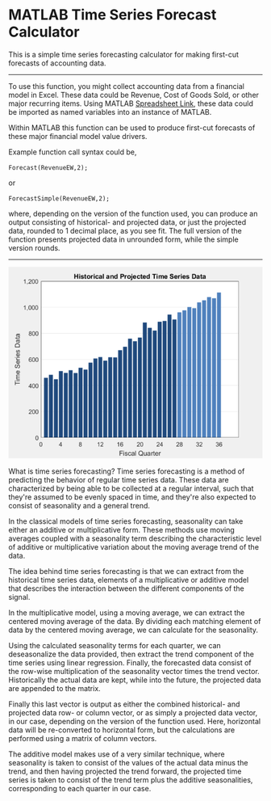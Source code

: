 # MATLAB Time Series Forecast Calculator
This is a simple time series forecasting calculator for making first-cut forecasts of accounting data.

-----------------------------------------------------------------------------------------------------------------
To use this function, you might collect accounting data from a financial model in Excel. These data could be Revenue,
Cost of Goods Sold, or other major recurring items. Using MATLAB [Spreadsheet Link](https://www.mathworks.com/products/excellink.html), these data could be imported as
named variables into an instance of MATLAB.

Within MATLAB this function can be used to produce first-cut forecasts of these major financial model value drivers.

Example function call syntax could be,

```
Forecast(RevenueEW,2);
```

or

```
ForecastSimple(RevenueEW,2);
```

where, depending on the version of the function used, you can produce an output consisting of historical- and
projected data, or just the projected data, rounded to 1 decimal place, as you see fit. The full version of the
function presents projected data in unrounded form, while the simple version rounds.

-----------------------------------------------------------------------------------------------------------------

![](Images/Forecast(RevenueEW,2).png)

What is time series forecasting? Time series forecasting is a method of predicting the behavior of regular
time series data. These data are characterized by being able to be collected at a regular interval, such that
they're assumed to be evenly spaced in time, and they're also expected to consist of seasonality and a general trend.

In the classical models of time series forecasting, seasonality can take either an additive or multiplicative form.
These methods use moving averages coupled with a seasonality term describing the characteristic level of
additive or multiplicative variation about the moving average trend of the data.

The idea behind time series forecasting is that we can extract from the historical time series data, elements
of a multiplicative or additive model that describes the interaction between the different components of the signal.

In the multiplicative model, using a moving average, we can extract the centered moving average of the data.
By dividing each matching element of data by the centered moving average, we can calculate for the seasonality.

Using the calculated seasonality terms for each quarter, we can deseasonalize the data provided, then extract the trend
component of the time series using linear regression. Finally, the forecasted data consist of the row-wise
multiplication of the seasonality vector times the trend vector. Historically the actual data are kept,
while into the future, the projected data are appended to the matrix.

Finally this last vector is output as either the combined historical- and projected data row- or column vector, 
or as simply a projected data vector, in our case, depending on the version of the function used. Here, horizontal data
will be re-converted to horizontal form, but the calculations are performed using a matrix of column vectors.

The additive model makes use of a very similar technique, where seasonality is taken to consist of the values
of the actual data minus the trend, and then having projected the trend forward, the projected time series is
taken to consist of the trend term plus the additive seasonalities, corresponding to each quarter in our case.
